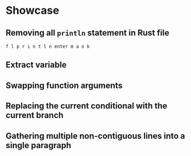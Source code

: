 # Showcase
## Removing all `println` statement in Rust file
```
f l p r i n t l n enter m a o k
```
## Extract variable

## Swapping function arguments

## Replacing the current conditional with the current branch

## Gathering multiple non-contiguous lines into a single paragraph
